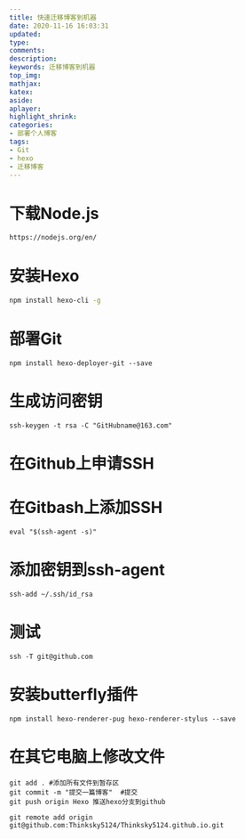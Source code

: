 ```yaml
---
title: 快速迁移博客到机器
date: 2020-11-16 16:03:31
updated:
type:
comments:
description:
keywords: 迁移博客到机器
top_img:
mathjax:
katex:
aside:
aplayer:
highlight_shrink:
categories: 
- 部署个人博客
tags:
- Git
- hexo
- 迁移博客
---
```

# 下载Node.js
```bash
https://nodejs.org/en/
```
# 安装Hexo
```bash
npm install hexo-cli -g
```
# 部署Git
```
npm install hexo-deployer-git --save
```
# 生成访问密钥
```
ssh-keygen -t rsa -C "GitHubname@163.com"
```
# 在Github上申请SSH
# 在Gitbash上添加SSH
```
eval "$(ssh-agent -s)" 
```
# 添加密钥到ssh-agent
```
ssh-add ~/.ssh/id_rsa 
```

# 测试
```
ssh -T git@github.com
```

# 安装butterfly插件
```
npm install hexo-renderer-pug hexo-renderer-stylus --save
```
# 在其它电脑上修改文件
```
git add . #添加所有文件到暂存区
git commit -m "提交一篇博客"  #提交
git push origin Hexo 推送hexo分支到github

git remote add origin git@github.com:Thinksky5124/Thinksky5124.github.io.git
```